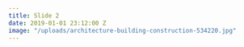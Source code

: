 ```yaml
---
title: Slide 2
date: 2019-01-01 23:12:00 Z
image: "/uploads/architecture-building-construction-534220.jpg"
---
```


